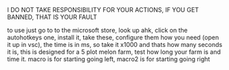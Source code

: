I DO NOT TAKE RESPONSIBILITY FOR YOUR ACTIONS, IF YOU GET BANNED, THAT IS YOUR FAULT

to use just go to to the microsoft store, look up ahk, click on the autohotkeys one, install it, take these, configure them how you need (open it up in vsc), the time is in ms, so take it x1000 and thats how many seconds it is, this is designed for a 5 plot melon farm, test how long your farm is and time it. macro is for starting going left, macro2 is for starting going right
